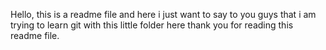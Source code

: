 Hello, this is a readme file and here i just want to say to you guys that i am trying to learn git with this little folder here thank you for reading this readme file.